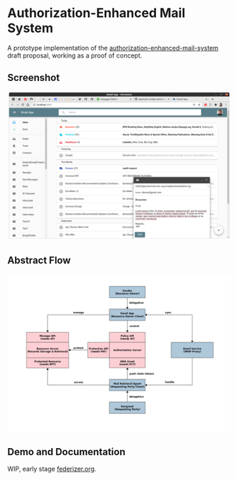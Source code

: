 # Authorization-Enhanced Mail System

A prototype implementation of the [authorization-enhanced-mail-system][1] draft proposal, working as a proof of concept.

## Screenshot

![GUI](./images/gui.png)

## Abstract Flow

![Abstract Flow](./images/abstract-flow.png)

## Demo and Documentation

WIP, early stage [federizer.org][2].

[1]: https://github.com/uma-email/proposal
[2]: https://www.federizer.org

